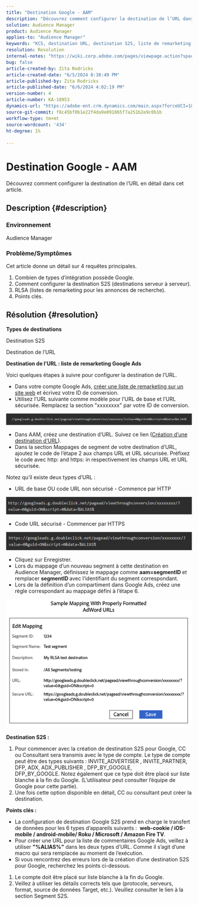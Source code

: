 ```yaml
---
title: "Destination Google - AAM"
description: "Découvrez comment configurer la destination de l’URL dans cet article"
solution: Audience Manager
product: Audience Manager
applies-to: "Audience Manager"
keywords: "KCS, destination URL, destination S2S, liste de remarketing Google Ads"
resolution: Resolution
internal-notes: "https://wiki.corp.adobe.com/pages/viewpage.action?spaceKey=MCPI&title=Google+-+AAM+Destination"
bug: false
article-created-by: Zita Rodricks
article-created-date: "6/5/2024 8:38:49 PM"
article-published-by: Zita Rodricks
article-published-date: "6/6/2024 4:02:19 PM"
version-number: 4
article-number: KA-18953
dynamics-url: "https://adobe-ent.crm.dynamics.com/main.aspx?forceUCI=1&pagetype=entityrecord&etn=knowledgearticle&id=89414f9a-7b23-ef11-840a-000d3a372703"
source-git-commit: f8c45bf0b1e22f4da9e091865f7a251b2e9c0b1b
workflow-type: tm+mt
source-wordcount: '434'
ht-degree: 1%

---
```


# Destination Google - AAM


Découvrez comment configurer la destination de l’URL en détail dans cet article.

## Description {#description}


### Environnement

Audience Manager

### Problème/Symptômes

Cet article donne un détail sur 4 requêtes principales.

1. Combien de types d’intégration possède Google.
2. Comment configurer la destination S2S (destinations serveur à serveur).
3. RLSA (listes de remarketing pour les annonces de recherche).
4. Points clés.



## Résolution {#resolution}


<b>Types de destinations</b>

Destination S2S

Destination de l’URL

<b>Destination de l’URL : liste de remarketing Google Ads</b>

Voici quelques étapes à suivre pour configurer la destination de l’URL.

- Dans votre compte Google Ads, [créer une liste de remarketing sur un site web](https://support.google.com/google-ads/answer/2454064?hl=en) et écrivez votre ID de conversion.
- Utilisez l’URL suivante comme modèle pour l’URL de base et l’URL sécurisée. Remplacez la section &quot;xxxxxxxx&quot; par votre ID de conversion.


![](assets/d548e9c4-67aa-ec11-983f-000d3a349120.png)

- Dans AAM, créez une destination d’URL. Suivez ce lien ([Création d’une destination d’URL](https://experienceleague.adobe.com/en/docs/audience-manager/user-guide/features/destinations/custom-destinations/create-url-destination)).
- Dans la section Mappages de segment de votre destination d’URL, ajoutez le code de l’étape 2 aux champs URL et URL sécurisée. Préfixez le code avec http: and https: in respectivement les champs URL et URL sécurisée.


Notez qu’il existe deux types d’URL :

- URL de base OU code URL non sécurisé - Commence par HTTP


![](assets/d73cf7d9-69aa-ec11-983f-000d3a349523.png)

- Code URL sécurisé - Commencer par HTTPS


![](assets/141662e3-69aa-ec11-983f-000d3a349523.png)

- Cliquez sur Enregistrer.
- Lors du mappage d’un nouveau segment à cette destination en Audience Manager, définissez le mappage comme <b>aam=segmentID </b>et remplacer <b>segmentID </b>avec l’identifiant du segment correspondant.
- Lors de la définition d’un compartiment dans Google Ads, créez une règle correspondant au mappage défini à l’étape 6.


![](assets/64abac91-6aaa-ec11-983f-000d3a349523.png)

<b>Destination S2S :</b>

1. Pour commencer avec la création de destination S2S pour Google, CC ou Consultant sera transmis avec le type de compte. Le type de compte peut être des types suivants : INVITE_ADVERTISER , INVITE_PARTNER, DFP, ADX, ADX_PUBLISHER , DFP_BY_GOOGLE, DFP_BY_GOOGLE. Notez également que ce type doit être placé sur liste blanche à la fin du Google. (L’utilisateur peut consulter l’équipe de Google pour cette partie).
2. Une fois cette option disponible en détail, CC ou consultant peut créer la destination.


<b>Points clés : </b>

- La configuration de destination Google S2S prend en charge le transfert de données pour les 6 types d’appareils suivants :  <b>web-cookie / iOS-mobile / android-mobile/ Roku / Microsoft / Amazon Fire TV</b>.
- Pour créer une URL pour la liste de commentaires Google Ads, veillez à utiliser <b>&quot;%ALIAS%&quot;</b> dans les deux types d’URL. Comme il s’agit d’une macro qui sera remplacée au moment de l’exécution.
- Si vous rencontrez des erreurs lors de la création d’une destination S2S pour Google, recherchez les points ci-dessous.


1. Le compte doit être placé sur liste blanche à la fin du Google.
2. Veillez à utiliser les détails corrects tels que (protocole, serveurs, format, source de données Target, etc.). Veuillez consulter le lien à la section Segment S2S.













































